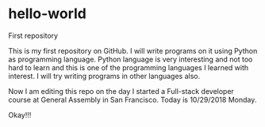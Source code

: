 # hello-world
First repository 

This is my first repository on GitHub. I will write programs on it using Python as programming language. Python language is very interesting and not too hard to learn and this is one of the programming languages I learned with interest. I will try writing programs in other languages also.

Now I am editing this repo on the day I started a Full-stack developer course at General Assembly in San Francisco. Today is 10/29/2018 Monday.

Okay!!!
